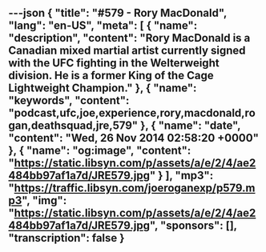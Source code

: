 ---json
{
  "title": "#579 - Rory MacDonald",
  "lang": "en-US",
  "meta": [
    {
      "name": "description",
      "content": "Rory MacDonald is a Canadian mixed martial artist currently signed with the UFC fighting in the Welterweight division. He is a former King of the Cage Lightweight Champion."
    },
    {
      "name": "keywords",
      "content": "podcast,ufc,joe,experience,rory,macdonald,rogan,deathsquad,jre,579"
    },
    {
      "name": "date",
      "content": "Wed, 26 Nov 2014 02:58:20 +0000"
    },
    {
      "name": "og:image",
      "content": "https://static.libsyn.com/p/assets/a/e/2/4/ae2484bb97af1a7d/JRE579.jpg"
    }
  ],
  "mp3": "https://traffic.libsyn.com/joeroganexp/p579.mp3",
  "img": "https://static.libsyn.com/p/assets/a/e/2/4/ae2484bb97af1a7d/JRE579.jpg",
  "sponsors": [],
  "transcription": false
}
---
<episode-header />

<timemark seconds="0" />

<transcribe-call-to-action />

<episode-footer />